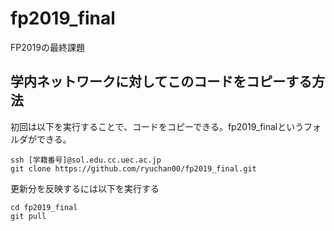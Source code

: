 # fp2019_final
FP2019の最終課題

## 学内ネットワークに対してこのコードをコピーする方法

初回は以下を実行することで、コードをコピーできる。fp2019_finalというフォルダができる。

```
ssh [学籍番号]@sol.edu.cc.uec.ac.jp
git clone https://github.com/ryuchan00/fp2019_final.git
```

更新分を反映するには以下を実行する

```
cd fp2019_final
git pull
```

